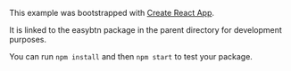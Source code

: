 This example was bootstrapped with [Create React App](https://github.com/facebook/create-react-app).

It is linked to the easybtn package in the parent directory for development purposes.

You can run `npm install` and then `npm start` to test your package.
